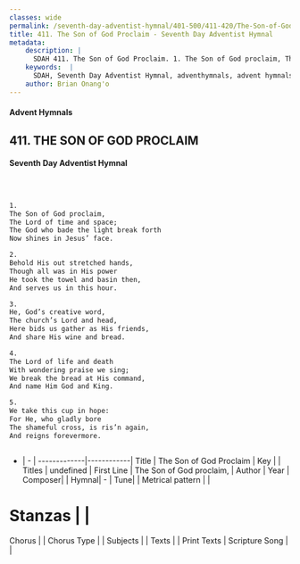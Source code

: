 ```yaml
---
classes: wide
permalink: /seventh-day-adventist-hymnal/401-500/411-420/The-Son-of-God-Proclaim/
title: 411. The Son of God Proclaim - Seventh Day Adventist Hymnal
metadata:
    description: |
      SDAH 411. The Son of God Proclaim. 1. The Son of God proclaim, The Lord of time and space; The God who bade the light break forth Now shines in Jesus’ face.
    keywords:  |
      SDAH, Seventh Day Adventist Hymnal, adventhymnals, advent hymnals, The Son of God Proclaim, The Son of God proclaim, 
    author: Brian Onang'o
---
```


#### Advent Hymnals
## 411. THE SON OF GOD PROCLAIM
#### Seventh Day Adventist Hymnal

```txt



1.
The Son of God proclaim,
The Lord of time and space;
The God who bade the light break forth
Now shines in Jesus’ face.

2.
Behold His out stretched hands,
Though all was in His power
He took the towel and basin then,
And serves us in this hour.

3.
He, God’s creative word,
The church’s Lord and head,
Here bids us gather as His friends,
And share His wine and bread.

4.
The Lord of life and death
With wondering praise we sing;
We break the bread at His command,
And name Him God and King.

5.
We take this cup in hope:
For He, who gladly bore
The shameful cross, is ris’n again,
And reigns forevermore.



```

- |   -  |
-------------|------------|
Title | The Son of God Proclaim |
Key |  |
Titles | undefined |
First Line | The Son of God proclaim, |
Author | 
Year | 
Composer|  |
Hymnal|  - |
Tune|  |
Metrical pattern | |
# Stanzas |  |
Chorus |  |
Chorus Type |  |
Subjects |  |
Texts |  |
Print Texts | 
Scripture Song |  |
  
